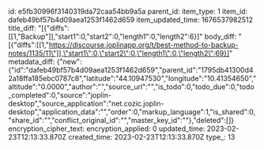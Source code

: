 id: e5fb30996f3140319da72caa54bb9a5a
parent_id: 
item_type: 1
item_id: dafeb49bf57b4d09aea1253f1462d659
item_updated_time: 1676537982512
title_diff: "[{\"diffs\":[[1,\"Backup\"]],\"start1\":0,\"start2\":0,\"length1\":0,\"length2\":6}]"
body_diff: "[{\"diffs\":[[1,\"https://discourse.joplinapp.org/t/best-method-to-backup-notes/1135/11\"]],\"start1\":0,\"start2\":0,\"length1\":0,\"length2\":69}]"
metadata_diff: {"new":{"id":"dafeb49bf57b4d09aea1253f1462d659","parent_id":"1795db41300d42a18ffa185ebc0787c8","latitude":"44.10947530","longitude":"10.41354650","altitude":"0.0000","author":"","source_url":"","is_todo":0,"todo_due":0,"todo_completed":0,"source":"joplin-desktop","source_application":"net.cozic.joplin-desktop","application_data":"","order":0,"markup_language":1,"is_shared":0,"share_id":"","conflict_original_id":"","master_key_id":""},"deleted":[]}
encryption_cipher_text: 
encryption_applied: 0
updated_time: 2023-02-23T12:13:33.870Z
created_time: 2023-02-23T12:13:33.870Z
type_: 13